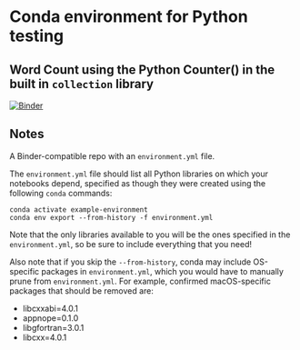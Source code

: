# Conda environment for Python testing



## Word Count using the Python Counter() in the built in `collection` library
[![Binder](https://mybinder.org/badge_logo.svg)](https://mybinder.org/v2/gh/Grant-Steinfeld/conda.git/master?filepath=word-count%2Fword-count.ipynb)





## Notes

A Binder-compatible repo with an `environment.yml` file.


The `environment.yml` file should list all Python libraries on which your notebooks
depend, specified as though they were created using the following `conda` commands:

```
conda activate example-environment
conda env export --from-history -f environment.yml
```

Note that the only libraries available to you will be the ones specified in
the `environment.yml`, so be sure to include everything that you need! 

Also note that if you skip the `--from-history`, conda may include OS-specific
packages in `environment.yml`, which you would have to manually prune from
`environment.yml`.  For example, confirmed macOS-specific packages that should
be removed are:

* libcxxabi=4.0.1
* appnope=0.1.0
* libgfortran=3.0.1
* libcxx=4.0.1
